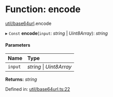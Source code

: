 # Function: encode

[util/base64url](../modules/util_base64url.md).encode

▸ `Const` **encode**(`input`: *string* \| *Uint8Array*): *string*

#### Parameters

| Name | Type |
| :------ | :------ |
| `input` | *string* \| *Uint8Array* |

**Returns:** *string*

Defined in: [util/base64url.ts:22](https://github.com/panva/jose/blob/v3.12.2/src/util/base64url.ts#L22)
